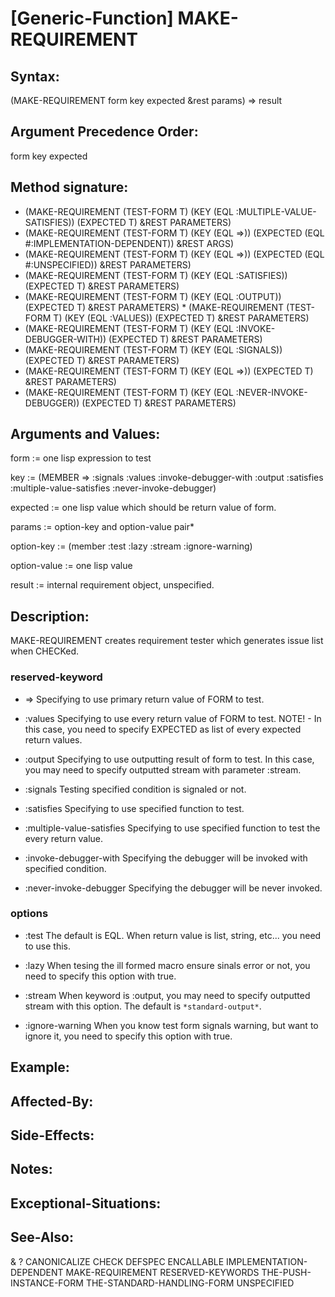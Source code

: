 # [Generic-Function] MAKE-REQUIREMENT

## Syntax:

(MAKE-REQUIREMENT form key expected &rest params) => result

## Argument Precedence Order:

form key expected

## Method signature:

* (MAKE-REQUIREMENT (TEST-FORM T) (KEY (EQL :MULTIPLE-VALUE-SATISFIES)) (EXPECTED T) &REST PARAMETERS)
* (MAKE-REQUIREMENT (TEST-FORM T) (KEY (EQL =>)) (EXPECTED (EQL #:IMPLEMENTATION-DEPENDENT)) &REST ARGS)
* (MAKE-REQUIREMENT (TEST-FORM T) (KEY (EQL =>)) (EXPECTED (EQL #:UNSPECIFIED)) &REST PARAMETERS)
* (MAKE-REQUIREMENT (TEST-FORM T) (KEY (EQL :SATISFIES)) (EXPECTED T) &REST PARAMETERS)
* (MAKE-REQUIREMENT (TEST-FORM T) (KEY (EQL :OUTPUT)) (EXPECTED T) &REST PARAMETERS) * (MAKE-REQUIREMENT (TEST-FORM T) (KEY (EQL :VALUES)) (EXPECTED T) &REST PARAMETERS)
* (MAKE-REQUIREMENT (TEST-FORM T) (KEY (EQL :INVOKE-DEBUGGER-WITH)) (EXPECTED T) &REST PARAMETERS)
* (MAKE-REQUIREMENT (TEST-FORM T) (KEY (EQL :SIGNALS)) (EXPECTED T) &REST PARAMETERS)
* (MAKE-REQUIREMENT (TEST-FORM T) (KEY (EQL =>)) (EXPECTED T) &REST PARAMETERS)
* (MAKE-REQUIREMENT (TEST-FORM T) (KEY (EQL :NEVER-INVOKE-DEBUGGER)) (EXPECTED T) &REST PARAMETERS)

## Arguments and Values:

form := one lisp expression to test

key := (MEMBER => :signals :values :invoke-debugger-with :output :satisfies :multiple-value-satisfies :never-invoke-debugger)

expected := one lisp value which should be return value of form.

params := option-key and option-value pair\*

option-key := (member :test :lazy :stream :ignore-warning)

option-value := one lisp value

result := internal requirement object, unspecified.

## Description:
MAKE-REQUIREMENT creates requirement tester which generates issue list when CHECKed.

### reserved-keyword

* =>
Specifying to use primary return value of FORM to test.

* :values
Specifying to use every return value of FORM to test.
NOTE! - In this case, you need to specify EXPECTED as list of every expected return values.

* :output
Specifying to use outputting result of form to test.
In this case, you may need to specify outputted stream with parameter :stream.

* :signals
Testing specified condition is signaled or not.

* :satisfies
Specifying to use specified function to test.

* :multiple-value-satisfies
Specifying to use specified function to test the every return value.

* :invoke-debugger-with
Specifying the debugger will be invoked with specified condition.

* :never-invoke-debugger
Specifying the debugger will be never invoked.

### options

* :test
The default is EQL.
When return value is list, string, etc... you need to use this.

* :lazy
When tesing the ill formed macro ensure sinals error or not, you need to specify this option with true.

* :stream
When keyword is :output, you may need to specify outputted stream with this option.
The default is `*standard-output*`.

* :ignore-warning
When you know test form signals warning, but want to ignore it, you need to specify this option with true.

## Example:

## Affected-By:

## Side-Effects:

## Notes:

## Exceptional-Situations:

## See-Also:

&
?
CANONICALIZE
CHECK
DEFSPEC
ENCALLABLE
IMPLEMENTATION-DEPENDENT
MAKE-REQUIREMENT
RESERVED-KEYWORDS
THE-PUSH-INSTANCE-FORM
THE-STANDARD-HANDLING-FORM
UNSPECIFIED
